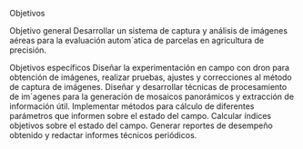 Objetivos

Objetivo general
Desarrollar un sistema de captura y análisis de imágenes aéreas para la evaluación
autom´atica de parcelas en agricultura de precisión.

Objetivos específicos
Diseñar la experimentación en campo con dron para obtención de imágenes, realizar pruebas, ajustes y correcciones al método de captura de imágenes.
Diseñar y desarrollar técnicas de procesamiento de im´agenes para la generación de mosaicos panorámicos y extracción de información útil.
Implementar métodos para cálculo de diferentes parámetros que informen sobre el estado del campo.
Calcular índices objetivos sobre el estado del campo.
Generar reportes de desempeño obtenido y redactar informes técnicos periódicos.
